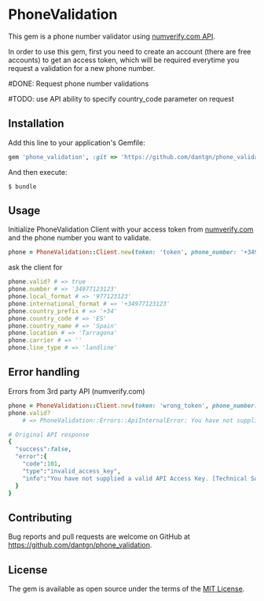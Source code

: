 # PhoneValidation

This gem is a phone number validator using [numverify.com API](https://www.numverify.com).

In order to use this gem, first you need to create an account (there are free accounts) to get an access token, which will be required everytime you request a validation for a new phone number.

#DONE: Request phone number validations

#TODO: use API ability to specify country_code parameter on request

## Installation

Add this line to your application's Gemfile:

```ruby
gem 'phone_validation', :git => 'https://github.com/dantgn/phone_validation.git'
```

And then execute:

    $ bundle


## Usage

Initialize PhoneValidation Client with your access token from [numverify.com](https://www.numverify.com) and the phone number you want to validate.


```ruby
phone = PhoneValidation::Client.new(token: 'token', phone_number: '+34977123123')
```

ask the client for

```ruby
phone.valid? # => true
phone.number # => '34977123123'
phone.local_format # => '977123123'
phone.international_format # => '+34977123123'
phone.country_prefix # => '+34'
phone.country_code # => 'ES'
phone.country_name # => 'Spain'
phone.location # => 'Tarragona'
phone.carrier # => ''
phone.line_type # => 'landline'
```

## Error handling

Errors from 3rd party API (numverify.com)

```ruby
phone = PhoneValidation::Client.new(token: 'wrong_token', phone_number: '+34977123123')
phone.valid?
    # => PhoneValidation::Errors::ApiInternalError: You have not supplied a valid API Access Key. [Technical Support: support@apilayer.com]

# Original API response
{
  "success":false,
  "error":{
    "code":101,
    "type":"invalid_access_key",
    "info":"You have not supplied a valid API Access Key. [Technical Support: support@apilayer.com]"
  }
}

```

## Contributing

Bug reports and pull requests are welcome on GitHub at https://github.com/dantgn/phone_validation.

## License

The gem is available as open source under the terms of the [MIT License](https://opensource.org/licenses/MIT).
